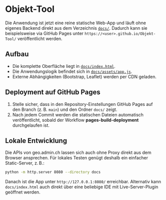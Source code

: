 # Objekt-Tool

Die Anwendung ist jetzt eine reine statische Web-App und läuft ohne eigenes Backend direkt aus dem Verzeichnis [`docs/`](docs). Dadurch kann sie beispielsweise via GitHub Pages unter `https://<user>.github.io/Objekt-Tool/` veröffentlicht werden.

## Aufbau

* Die komplette Oberfläche liegt in [`docs/index.html`](docs/index.html).
* Die Anwendungslogik befindet sich in [`docs/assets/app.js`](docs/assets/app.js).
* Externe Abhängigkeiten (Bootstrap, Leaflet) werden per CDN geladen.

## Deployment auf GitHub Pages

1. Stelle sicher, dass in den Repository-Einstellungen GitHub Pages auf den Branch (z. B. `main`) und den Ordner `docs/` zeigt.
2. Nach jedem Commit werden die statischen Dateien automatisch veröffentlicht, sobald der Workflow **pages-build-deployment** durchgelaufen ist.

## Lokale Entwicklung

Die APIs von geo.admin.ch lassen sich auch ohne Proxy direkt aus dem Browser ansprechen. Für lokales Testen genügt deshalb ein einfacher Static-Server, z. B.:

```bash
python -m http.server 8080 --directory docs
```

Danach ist die App unter `http://127.0.0.1:8080/` erreichbar. Alternativ kann `docs/index.html` auch direkt über eine beliebige IDE mit Live-Server-Plugin geöffnet werden.